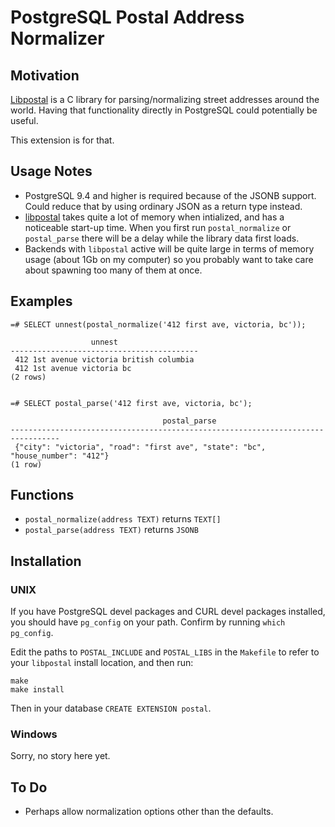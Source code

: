 # PostgreSQL  Postal Address Normalizer

## Motivation

[Libpostal](https://github.com/openvenues/libpostal) is a C library for parsing/normalizing street addresses around the world. Having that functionality directly in PostgreSQL could potentially be useful.

This extension is for that.


## Usage Notes

* PostgreSQL 9.4 and higher is required because of the JSONB support. Could reduce that by using ordinary JSON as a return type instead.
* [libpostal](https://github.com/openvenues/libpostal) takes quite a lot of memory when intialized, and has a noticeable start-up time. When you first run `postal_normalize` or `postal_parse` there will be a delay while the library data first loads. 
* Backends with `libpostal` active will be quite large in terms of memory usage (about 1Gb on my computer) so you probably want to take care about spawning too many of them at once.


## Examples

    =# SELECT unnest(postal_normalize('412 first ave, victoria, bc'));
    
                      unnest                  
    ------------------------------------------
     412 1st avenue victoria british columbia
     412 1st avenue victoria bc
    (2 rows)


    =# SELECT postal_parse('412 first ave, victoria, bc');
    
                                      postal_parse                                   
    ---------------------------------------------------------------------------------
     {"city": "victoria", "road": "first ave", "state": "bc", "house_number": "412"}
    (1 row)


## Functions

* `postal_normalize(address TEXT)` returns `TEXT[]`
* `postal_parse(address TEXT)` returns `JSONB`


## Installation

### UNIX

If you have PostgreSQL devel packages and CURL devel packages installed, you should have `pg_config` on your path. Confirm by running `which pg_config`.

Edit the paths to `POSTAL_INCLUDE` and `POSTAL_LIBS` in the `Makefile` to refer to your `libpostal` install location, and then run:

    make
    make install

Then in your database `CREATE EXTENSION postal`.

### Windows

Sorry, no story here yet.


## To Do

- Perhaps allow normalization options other than the defaults.

